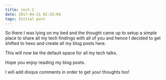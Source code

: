```yaml
---
title: init-1
date: 2017-04-21 02:35:04
tags: Initial post
---
```


So there I was lying on my bed and the thought came up to setup a simple place to share all my tech findings with all of you
and hence I decided to get shifted to hexo and create all my blog posts here.

This will now be the default space for all my tech talks.

Hope you enjoy reading my blog posts.

I will add disqus comments in order to get your thoughts too!

